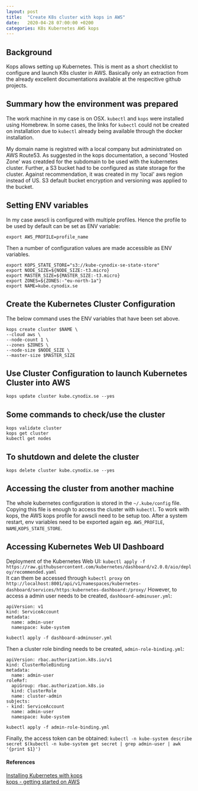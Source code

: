 ```yaml
---
layout: post
title:  "Create K8s cluster with kops in AWS"
date:   2020-04-28 07:00:00 +0200
categories: K8s Kubernetes AWS kops
---
```


## Background
Kops allows setting up Kubernetes. This is ment as a short checklist to configure and launch K8s cluster in AWS. Basically only an extraction from the already excellent documentations available at the respecitive github projects.

## Summary how the environment was prepared
The work machine in my case is on OSX. `kubectl` and `kops` were installed using Homebrew. In some cases, the links for `kubectl` could not be created on installation due to `kubectl` already being available through the docker installation.

My domain name is registred with a local company but administrated on AWS Route53. As suggested in the kops documentation, a second 'Hosted Zone' was creatded for the subdomain to be used with the kubernetes cluster. Further, a S3 bucket had to be configured as state storage for the cluster. Against recommendation, it was created in my 'local' aws region instead of US. S3 default bucket encryption and versioning was applied to the bucket.

## Setting ENV variables
In my case awscli is configured with multiple profiles. Hence the profile to be used by default can be set as ENV variable:

`export AWS_PROFILE=profile_name`

Then a number of configuration values are made accessible as ENV variables.
```
export KOPS_STATE_STORE="s3://kube-cynodix-se-state-store"
export NODE_SIZE=${NODE_SIZE:-t3.micro}
export MASTER_SIZE=${MASTER_SIZE:-t3.micro}
export ZONES=${ZONES:-"eu-north-1a"}
export NAME=kube.cynodix.se
```

## Create the Kubernetes Cluster Configuration
The below command uses the ENV variables that have been set above.
```
kops create cluster $NAME \
--cloud aws \
--node-count 1 \
--zones $ZONES \
--node-size $NODE_SIZE \
--master-size $MASTER_SIZE
```

## Use Cluster Configuration to launch Kubernetes Cluster into AWS
`kops update cluster kube.cynodix.se --yes`

## Some commands to check/use the cluster
```
kops validate cluster
kops get cluster
kubectl get nodes
```

## To shutdown and delete the cluster
`kops delete cluster kube.cynodix.se --yes`

## Accessing the cluster from another machine
The whole kubernetes configuration is stored in the `~/.kube/config` file. Copying this file is enough to access the cluster with `kubectl`. To work with kops, the AWS kops profile for awscli need to be setup too. After a system restart, env variables need to be exported again eg. `AWS_PROFILE`, `NAME`,`KOPS_STATE_STORE`. 

## Accessing Kubernetes Web UI Dashboard
Deployment of the Kubernetes Web UI:
`kubectl apply -f https://raw.githubusercontent.com/kubernetes/dashboard/v2.0.0/aio/deploy/recommended.yaml`  
It can them be accessed through `kubectl proxy` on `http://localhost:8001/api/v1/namespaces/kubernetes-dashboard/services/https:kubernetes-dashboard:/proxy/`
However, to access a admin user needs to be created, `dashboard-adminuser.yml`:  
```
apiVersion: v1
kind: ServiceAccount
metadata:
  name: admin-user
  namespace: kube-system
```
`kubectl apply -f dashboard-adminuser.yml`  

Then a cluster role binding needs to be created, `admin-role-binding.yml`:
```
apiVersion: rbac.authorization.k8s.io/v1
kind: ClusterRoleBinding
metadata:
  name: admin-user
roleRef:
  apiGroup: rbac.authorization.k8s.io
  kind: ClusterRole
  name: cluster-admin
subjects:
- kind: ServiceAccount
  name: admin-user
  namespace: kube-system
```
`kubectl apply -f admin-role-binding.yml`

Finally, the access token can be obtained: `kubectl -n kube-system describe secret $(kubectl -n kube-system get secret | grep admin-user | awk '{print $1}')`



#### References
[Installing Kubernetes with kops](https://kubernetes.io/docs/setup/production-environment/tools/kops/)  
[kops - getting started on AWS](https://kops.sigs.k8s.io/getting_started/aws/)

